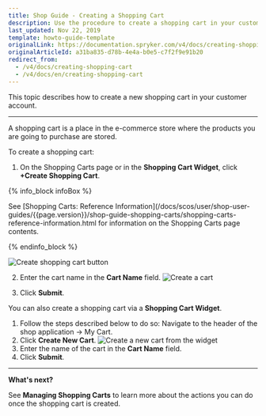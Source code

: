 ```yaml
---
title: Shop Guide - Creating a Shopping Cart
description: Use the procedure to create a shopping cart in your customer account or via a shopping cart widget.
last_updated: Nov 22, 2019
template: howto-guide-template
originalLink: https://documentation.spryker.com/v4/docs/creating-shopping-cart
originalArticleId: a31ba835-d78b-4e4a-b0e5-c7f2f9e91b20
redirect_from:
  - /v4/docs/creating-shopping-cart
  - /v4/docs/en/creating-shopping-cart
---
```


This topic describes how to create a new shopping cart in your customer account.
***

A shopping cart is a place in the e-commerce store where the products you are going to purchase are stored.

To create a shopping cart:

1. On the Shopping Carts page or in the **Shopping Cart Widget**, click **+Create Shopping Cart**.

{% info_block infoBox %}

See [Shopping Carts: Reference Information](/docs/scos/user/shop-user-guides/{{page.version}}/shop-guide-shopping-carts/shopping-carts-reference-information.html for information on the Shopping Carts page contents.

{% endinfo_block %}

![Create shopping cart button](https://spryker.s3.eu-central-1.amazonaws.com/docs/User+Guides/Shop+User+Guides/Shopping+Carts/Shop+Guide+-+Creating+a+Shopping+Cart/create-shopping-cart-button.png)

2. Enter the cart name in the **Cart Name** field.
![Create a cart](https://spryker.s3.eu-central-1.amazonaws.com/docs/User+Guides/Shop+User+Guides/Shopping+Carts/Shop+Guide+-+Creating+a+Shopping+Cart/create-cart.png)

3. Click **Submit**.

You can also create a shopping cart via a **Shopping Cart Widget**.

1. Follow the steps described below to do so: Navigate to the header of the shop application → My Cart.
2. Click **Create New Cart**.
![Create a new cart from the widget](https://spryker.s3.eu-central-1.amazonaws.com/docs/User+Guides/Shop+User+Guides/Shopping+Carts/Shop+Guide+-+Creating+a+Shopping+Cart/create-cart-from-widget.png)
3. Enter the name of the cart in the **Cart Name** field.
4. Click **Submit**.

***

**What's next?**

See **Managing Shopping Carts** to learn more about the actions you can do once the shopping cart is created.

<!-- Last review date: Aug 01, 2019 -->
